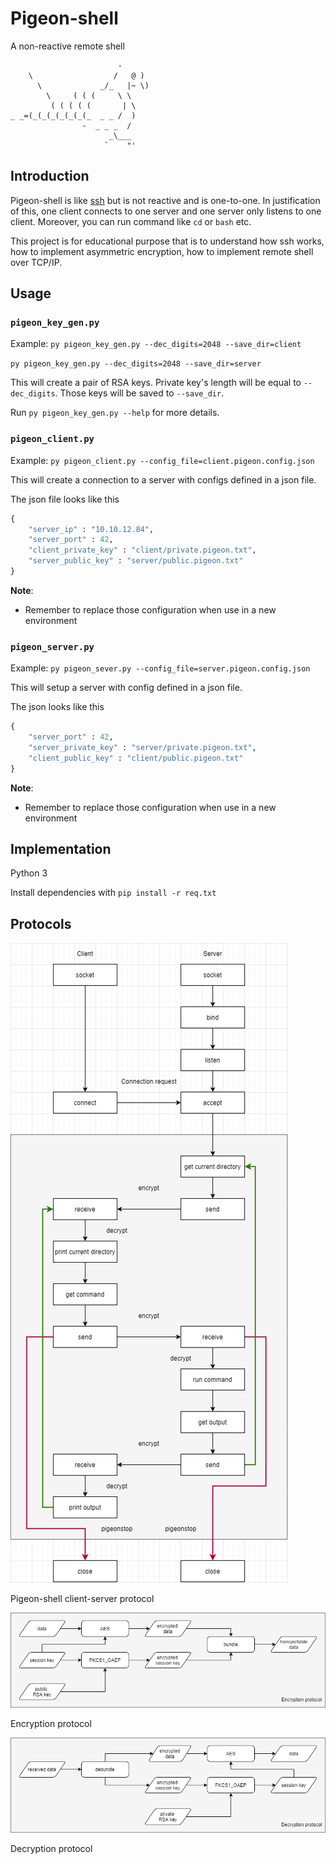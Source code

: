 # Pigeon-shell

A non-reactive remote shell

```
                        -
    \                  /   @ )
      \             _/_   |~ \)
        \     ( ( (     \ \
         ( ( ( ( (       | \
_ _=(_(_(_(_(_(_(_  _ _ /  )
                -  _ _ _  /
                      _\___
                     `    "'
```

## Introduction

Pigeon-shell is like [ssh](https://www.ssh.com/) but is not reactive and is one-to-one. In justification of this, one client connects to one server and one server only listens to one client. Moreover, you can run command like `cd` or `bash` etc.

This project is for educational purpose that is to understand how ssh works, how to implement asymmetric encryption, how to implement remote shell over TCP/IP.

## Usage

### `pigeon_key_gen.py`

Example:
`py pigeon_key_gen.py --dec_digits=2048 --save_dir=client`

`py pigeon_key_gen.py --dec_digits=2048 --save_dir=server`

This will create a pair of RSA keys. Private key's length will be equal to `--dec_digits`. Those keys will be saved to `--save_dir`.

Run `py pigeon_key_gen.py --help` for more details.

### `pigeon_client.py`

Example:
`py pigeon_client.py --config_file=client.pigeon.config.json`

This will create a connection to a server with configs defined in a json file.

The json file looks like this
```python
{
    "server_ip" : "10.10.12.84",
    "server_port" : 42,
    "client_private_key" : "client/private.pigeon.txt",
    "server_public_key" : "server/public.pigeon.txt"
}
```

**Note**:
- Remember to replace those configuration when use in a new environment

### `pigeon_server.py`

Example:
`py pigeon_sever.py --config_file=server.pigeon.config.json`

This will setup a server with config defined in a json file.

The json looks like this
```python
{
    "server_port" : 42,
    "server_private_key" : "server/private.pigeon.txt",
    "client_public_key" : "client/public.pigeon.txt"
}
```

**Note**:
- Remember to replace those configuration when use in a new environment

## Implementation

Python 3

Install dependencies with `pip install -r req.txt`

## Protocols

![pigeon-shell](imgs/pigeon-shell.png)

Pigeon-shell client-server protocol

![encryption_protocol](imgs/encryption_protocol.png)

Encryption protocol

![decryption_protocol](imgs/decryption_protocol.png)

Decryption protocol

